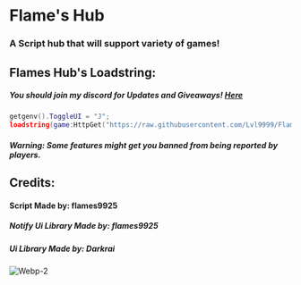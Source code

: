 # Flame's Hub

### A Script hub that will support variety of games!

## Flames Hub's Loadstring:
##### You should join my discord for Updates and Giveaways! [Here](https://discord.gg/flame1st)
```lua
getgenv().ToggleUI = "J";
loadstring(game:HttpGet("https://raw.githubusercontent.com/Lvl9999/FlamesW/new/Launcher"))();
```
##### Warning: Some features might get you banned from being reported by players.
  
## Credits:

#### Script Made by: flames9925
##### Notify Ui Library Made by: flames9925
##### Ui Library Made by: Darkrai

![Webp-_2_](https://github.com/user-attachments/assets/72a94e35-c60b-46d0-8cff-fec01e925877)
